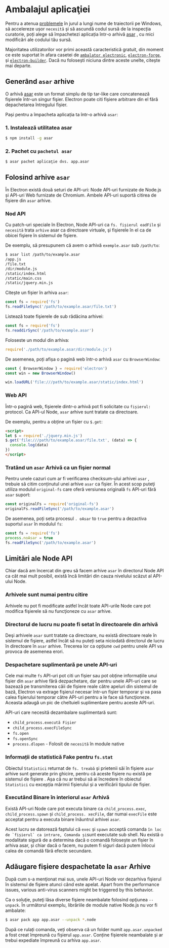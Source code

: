 # Ambalajul aplicaţiei

Pentru a atenua [problemele](https://github.com/joyent/node/issues/6960) în jurul a lungi nume de traiectorii pe Windows, să accelereze ușor `necesită` și să ascundă codul sursă de la inspecția curatorie, poți alege să împachetezi aplicația într-o arhivă [asar](https://github.com/electron/asar) , cu mici modificări ale codului tău sursă.

Majoritatea utilizatorilor vor primi această caracteristică gratuit, din moment ce este suportat în afara casetei de [`ambalator electronic`](https://github.com/electron/electron-packager), [`electron-forge`](https://github.com/electron-userland/electron-forge), și [`electron-builder`](https://github.com/electron-userland/electron-builder). Dacă nu folosești niciuna dintre aceste unelte, citește mai departe.

## Generând `asar` arhive

O arhivă [asar](https://github.com/electron/asar) este un format simplu de tip tar-like care concatenează fişierele într-un singur fişier. Electron poate citi fișiere arbitrare din el fără depachetarea întregului fișier.

Pași pentru a împacheta aplicația ta într-o arhivă `asar`:

### 1. Instalează utilitatea asar

```sh
$ npm install -g asar
```

### 2. Pachet cu `pachetul asar`

```sh
$ asar pachet aplicaţie dvs. app.asar
```

## Folosind arhive `asar`

În Electron există două seturi de API-uri: Node API-uri furnizate de Node.js și API-uri Web furnizate de Chromium. Ambele API-uri suportă citirea de fișiere din `asar` arhive.

### Nod API

Cu patch-uri speciale în Electron, Node API-uri ca `fs. fișierul eadFile` și `necesită` trata `arhive` asar ca directoare virtuale, şi fişierele în el ca de obicei fişiere în sistemul de fişiere.

De exemplu, să presupunem că avem o arhivă `exemple.asar` sub `/path/to`:

```sh
$ asar list /path/to/example.asar
/app.js
/file.txt
/dir/module.js
/static/index.html
/static/main.css
/static/jquery.min.js
```

Citește un fișier în arhiva `asar`:

```javascript
const fs = require('fs')
fs.readFileSync('/path/to/example.asar/file.txt')
```

Listează toate fişierele de sub rădăcina arhivei:

```javascript
const fs = require('fs')
fs.readdirSync('/path/to/example.asar')
```

Foloseste un modul din arhiva:

```javascript
require('./path/to/example.asar/dir/module.js')
```

De asemenea, poți afișa o pagină web într-o arhivă `asar` cu `BrowserWindow`:

```javascript
const { BrowserWindow } = require('electron')
const win = new BrowserWindow()

win.loadURL('file:///path/to/example.asar/static/index.html')
```

### Web API

Într-o pagină web, fișierele dintr-o arhivă pot fi solicitate cu `fișierul:` protocol. Ca API-ul Node, `asar` arhive sunt tratate ca directoare.

De exemplu, pentru a obține un fișier cu `$.get`:

```html
<script>
let $ = require('./jquery.min.js')
$.get('file:///path/to/example.asar/file.txt', (data) => {
  console.log(data)
})
</script>
```

### Tratând un `asar` Arhivă ca un fişier normal

Pentru unele cazuri cum ar fi verificarea checksum-ului arhivei `asar` , trebuie să citim conținutul unei arhive `asar` ca fișier. În acest scop puteţi utiliza modulul `original-fs` care oferă versiunea originală `fs` API-uri fără `asar` suport:

```javascript
const originalFs = require('original-fs')
originalFs.readFileSync('/path/to/example.asar')
```

De asemenea, poți seta procesul `. oAsar` to `true` pentru a dezactiva suportul `asar` în modulul `fs`:

```javascript
const fs = require('fs')
process.noAsar = true
fs.readFileSync('/path/to/example.asar')
```

## Limitări ale Node API

Chiar dacă am încercat din greu să facem arhive `asar` în directorul Node API ca cât mai mult posibil, există încă limitări din cauza nivelului scăzut al API-ului Node.

### Arhivele sunt numai pentru citire

Arhivele nu pot fi modificate astfel încât toate API-urile Node care pot modifica fişierele să nu funcţioneze cu `asar` arhive.

### Directorul de lucru nu poate fi setat în directoarele din arhivă

Deşi arhivele `asar` sunt tratate ca directoare, nu există directoare reale în sistemul de fişiere, astfel încât să nu puteți seta niciodată directorul de lucru în directoare în `asar` arhive. Trecerea lor ca opțiune `cwd` pentru unele API va provoca de asemenea erori.

### Despachetare suplimentară pe unele API-uri

Cele mai multe `fs` API-uri pot citi un fișier sau pot obține informațiile unui fișier din `asar` arhive fără dezpachetare, dar pentru unele API-uri care se bazează pe transmiterea căii de fișiere reale către apeluri din sistemul de bază, Electron va extrage fişierul necesar într-un fişier temporar şi va pasa calea fişierului temporar către API-uri pentru a le face să funcţioneze. Aceasta adaugă un pic de cheltuieli suplimentare pentru aceste API-uri.

API-uri care necesită dezambalare suplimentară sunt:

* `child_process.execută Fișier`
* `child_process.execFileSync`
* `fs.open`
* `fs.openSync`
* `process.dlopen` - Folosit de `necesită` în module native

### Informații de statistică Fake pentru `fs.stat`

Obiectul `Statistici` returnat de `fs. treabă` și prietenii săi în fișiere `asar` arhive sunt generate prin ghicire, pentru că aceste fişiere nu există pe sistemul de fişiere . Așa că nu ar trebui să ai încredere în obiectul `Statistici` cu excepția mărimii fișierului și a verificării tipului de fișier.

### Executând Binare în interiorul `asar` Arhivă

Există API-uri Node care pot executa binare ca `child_process.exec`, `child_process.spawn` și `child_process. xecFile`, dar numai `execFile` este acceptat pentru a executa binare înăuntrul arhivei `asar`.

Acest lucru se datorează faptului că `exec` și `spawn` acceptă comanda `` în loc de `fișierul` ca intrare, Comanda și ``sunt executate sub shell. Nu există o modalitate sigură de a determina dacă o comandă folosește un fișier în arhiva asar, și chiar dacă o facem, nu putem fi siguri dacă putem înlocui calea de comandă fără efecte secundare.

## Adăugare fişiere despachetate la `asar` Arhive

După cum s-a menţionat mai sus, unele API-uri Node vor dezarhiva fişierul în sistemul de fişiere atunci când este apelat. Apart from the performance issues, various anti-virus scanners might be triggered by this behavior.

Ca o soluţie, puteţi lăsa diverse fişiere neambalate folosind opţiunea `--unpack`. În următorul exemplu, librăriile de module native Node.js nu vor fi ambalate:

```sh
$ asar pack app app.asar --unpack *.node
```

După ce rulați comanda, veți observa că un folder numit `app.asar.unpacked` a fost creat împreună cu fișierul `app.asar`. Conține fișierele neambalate și ar trebui expediate împreună cu arhiva `app.asar`.
